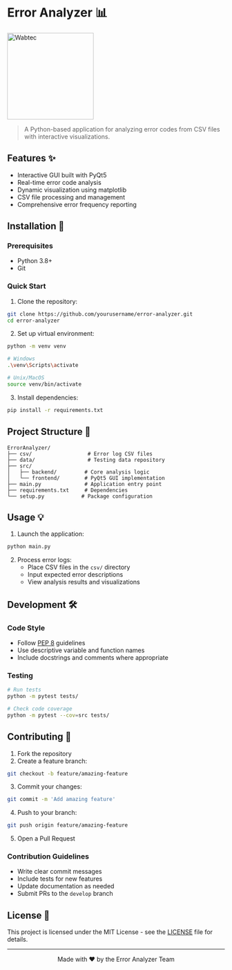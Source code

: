 # Error Analyzer 📊

<a href="https://www.wabteccorp.com/" target="_blank">
  <img src="https://www.wabteccorp.com/themes/custom/wabtec/images/Wabtec-logo-White.svg" alt="Wabtec" width="200"/>
</a>
<p></p>

> A Python-based application for analyzing error codes from CSV files with interactive visualizations.

## Features ✨

- Interactive GUI built with PyQt5
- Real-time error code analysis
- Dynamic visualization using matplotlib
- CSV file processing and management
- Comprehensive error frequency reporting

## Installation 🚀

### Prerequisites

- Python 3.8+
- Git

### Quick Start

1. Clone the repository:
```bash
git clone https://github.com/yourusername/error-analyzer.git
cd error-analyzer
```

2. Set up virtual environment:
```bash
python -m venv venv

# Windows
.\venv\Scripts\activate

# Unix/MacOS
source venv/bin/activate
```

3. Install dependencies:
```bash
pip install -r requirements.txt
```

## Project Structure 📁

```
ErrorAnalyzer/
├── csv/                  # Error log CSV files
├── data/                 # Testing data repository
├── src/
│   ├── backend/         # Core analysis logic
│   └── frontend/        # PyQt5 GUI implementation
├── main.py              # Application entry point
├── requirements.txt     # Dependencies
└── setup.py            # Package configuration
```

## Usage 💡

1. Launch the application:
```bash
python main.py
```

2. Process error logs:
   - Place CSV files in the `csv/` directory
   - Input expected error descriptions
   - View analysis results and visualizations

## Development 🛠️

### Code Style

- Follow [PEP 8](https://www.python.org/dev/peps/pep-0008/) guidelines
- Use descriptive variable and function names
- Include docstrings and comments where appropriate

### Testing

```bash
# Run tests
python -m pytest tests/

# Check code coverage
python -m pytest --cov=src tests/
```

## Contributing 🤝

1. Fork the repository
2. Create a feature branch:
```bash
git checkout -b feature/amazing-feature
```

3. Commit your changes:
```bash
git commit -m 'Add amazing feature'
```

4. Push to your branch:
```bash
git push origin feature/amazing-feature
```

5. Open a Pull Request

### Contribution Guidelines

- Write clear commit messages
- Include tests for new features
- Update documentation as needed
- Submit PRs to the `develop` branch

## License 📝

This project is licensed under the MIT License - see the [LICENSE](LICENSE) file for details.

---

<div align="center">
Made with ❤️ by the Error Analyzer Team
</div>